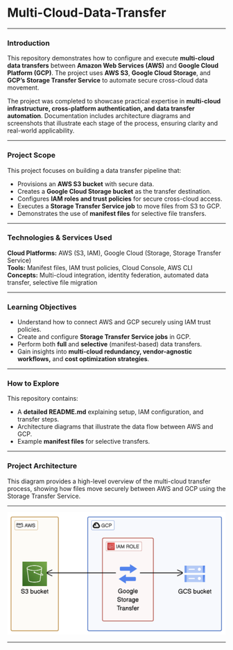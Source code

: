 # Multi-Cloud-Data-Transfer

---

### Introduction

This repository demonstrates how to configure and execute **multi-cloud data transfers** between **Amazon Web Services (AWS)** and **Google Cloud Platform (GCP)**. The project uses **AWS S3**, **Google Cloud Storage**, and **GCP’s Storage Transfer Service** to automate secure cross-cloud data movement.

The project was completed to showcase practical expertise in **multi-cloud infrastructure, cross-platform authentication, and data transfer automation**. Documentation includes architecture diagrams and screenshots that illustrate each stage of the process, ensuring clarity and real-world applicability.

---

### Project Scope

This project focuses on building a data transfer pipeline that:

- Provisions an **AWS S3 bucket** with secure data.  
- Creates a **Google Cloud Storage bucket** as the transfer destination.  
- Configures **IAM roles and trust policies** for secure cross-cloud access.  
- Executes a **Storage Transfer Service job** to move files from S3 to GCP.  
- Demonstrates the use of **manifest files** for selective file transfers.  

---

### Technologies & Services Used

**Cloud Platforms:** AWS (S3, IAM), Google Cloud (Storage, Storage Transfer Service)  
**Tools:** Manifest files, IAM trust policies, Cloud Console, AWS CLI  
**Concepts:** Multi-cloud integration, identity federation, automated data transfer, selective file migration  

---

### Learning Objectives

- Understand how to connect AWS and GCP securely using IAM trust policies.  
- Create and configure **Storage Transfer Service jobs** in GCP.  
- Perform both **full** and **selective** (manifest-based) data transfers.  
- Gain insights into **multi-cloud redundancy, vendor-agnostic workflows,** and **cost optimization strategies**.  

---

### How to Explore

This repository contains:  
- A **detailed README.md** explaining setup, IAM configuration, and transfer steps.  
- Architecture diagrams that illustrate the data flow between AWS and GCP.  
- Example **manifest files** for selective transfers.  

---

### Project Architecture

This diagram provides a high-level overview of the multi-cloud transfer process, showing how files move securely between AWS and GCP using the Storage Transfer Service.

---

![Project Architecture](images/architecture-complete.png)

---
